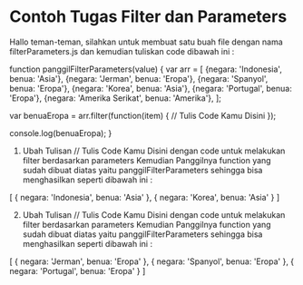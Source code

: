# Contoh Tugas Filter dan Parameters

Hallo teman-teman, silahkan untuk membuat satu buah file dengan nama filterParameters.js dan kemudian tuliskan code dibawah ini :

function panggilFilterParameters(value) {
var arr = [
{negara: 'Indonesia', benua: 'Asia'},
{negara: 'Jerman', benua: 'Eropa'},
{negara: 'Spanyol', benua: 'Eropa'},
{negara: 'Korea', benua: 'Asia'},
{negara: 'Portugal', benua: 'Eropa'},
{negara: 'Amerika Serikat', benua: 'Amerika'},
];

var benuaEropa = arr.filter(function(item) {
// Tulis Code Kamu Disini
});

console.log(benuaEropa);
}

1. Ubah Tulisan // Tulis Code Kamu Disini dengan code untuk melakukan filter berdasarkan parameters
   Kemudian Panggilnya function yang sudah dibuat diatas yaitu panggilFilterParameters sehingga bisa menghasilkan seperti dibawah ini :

[ { negara: 'Indonesia', benua: 'Asia' },
{ negara: 'Korea', benua: 'Asia' } ]

2. Ubah Tulisan // Tulis Code Kamu Disini dengan code untuk melakukan filter berdasarkan parameters
   Kemudian Panggilnya function yang sudah dibuat diatas yaitu panggilFilterParameters sehingga bisa menghasilkan seperti dibawah ini :

[ { negara: 'Jerman', benua: 'Eropa' },
{ negara: 'Spanyol', benua: 'Eropa' },
{ negara: 'Portugal', benua: 'Eropa' } ]
